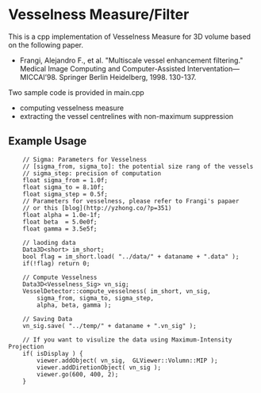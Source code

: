 Vesselness Measure/Filter
========================

This is a cpp implementation of Vesselness Measure for 3D volume based on the following paper. 

- Frangi, Alejandro F., et al. "Multiscale vessel enhancement filtering." Medical Image Computing and Computer-Assisted Interventation—MICCAI’98. Springer Berlin Heidelberg, 1998. 130-137.

Two sample code is provided in main.cpp
- computing vesselness measure
- extracting the vessel centrelines with non-maximum suppression

Example Usage
---------
		// Sigma: Parameters for Vesselness
		// [sigma_from, sigma_to]: the potential size rang of the vessels
		// sigma_step: precision of computation
		float sigma_from = 1.0f;
		float sigma_to = 8.10f;
		float sigma_step = 0.5f;
		// Parameters for vesselness, please refer to Frangi's papaer 
		// or this [blog](http://yzhong.co/?p=351)
		float alpha = 1.0e-1f;	
		float beta  = 5.0e0f;
		float gamma = 3.5e5f;

		// laoding data
		Data3D<short> im_short;
		bool flag = im_short.load( "../data/" + dataname + ".data" );
		if(!flag) return 0;
		
		// Compute Vesselness
		Data3D<Vesselness_Sig> vn_sig; 
		VesselDetector::compute_vesselness( im_short, vn_sig, 
			sigma_from, sigma_to, sigma_step,
			alpha, beta, gamma );
			
		// Saving Data
		vn_sig.save( "../temp/" + dataname + ".vn_sig" );

		// If you want to visulize the data using Maximum-Intensity Projection
		if( isDisplay ) {
			viewer.addObject( vn_sig,  GLViewer::Volumn::MIP );
			viewer.addDiretionObject( vn_sig );
			viewer.go(600, 400, 2);
		}
